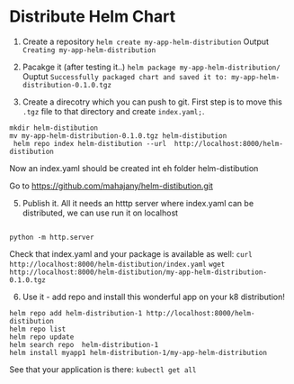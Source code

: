 # Distribute Helm Chart

1. Create a repository
`helm create my-app-helm-distribution`
Output `Creating my-app-helm-distribution`

2. Pacakge it (after testing it..) `helm package my-app-helm-distribution/`
Ouptut `Successfully packaged chart and saved it to: my-app-helm-distribution-0.1.0.tgz`

3. Create  a direcotry which you can push to git. First step is to move this `.tgz` file to that directory and create `index.yaml;`.
``` 
mkdir helm-distibution
mv my-app-helm-distribution-0.1.0.tgz helm-distibution
 helm repo index helm-distibution --url  http://localhost:8000/helm-distibution
```
Now an index.yaml should be created int eh folder helm-distibution


Go to https://github.com/mahajany/helm-distibution.git

5.  Publish it. All it needs an htttp server where index.yaml can be distributed, we can use run it on localhost
```

python -m http.server
```
Check that index.yaml and your package is available as well:
`curl http://localhost:8000/helm-distibution/index.yaml`
`wget  http://localhost:8000/helm-distibution/my-app-helm-distribution-0.1.0.tgz`



6. Use it - add repo and install this wonderful app on your k8 distribution!
```
helm repo add helm-distribution-1 http://localhost:8000/helm-distibution
helm repo list
helm repo update
helm search repo  helm-distribution-1
helm install myapp1 helm-distribution-1/my-app-helm-distribution
```

See that your application is there:
`kubectl get all`

